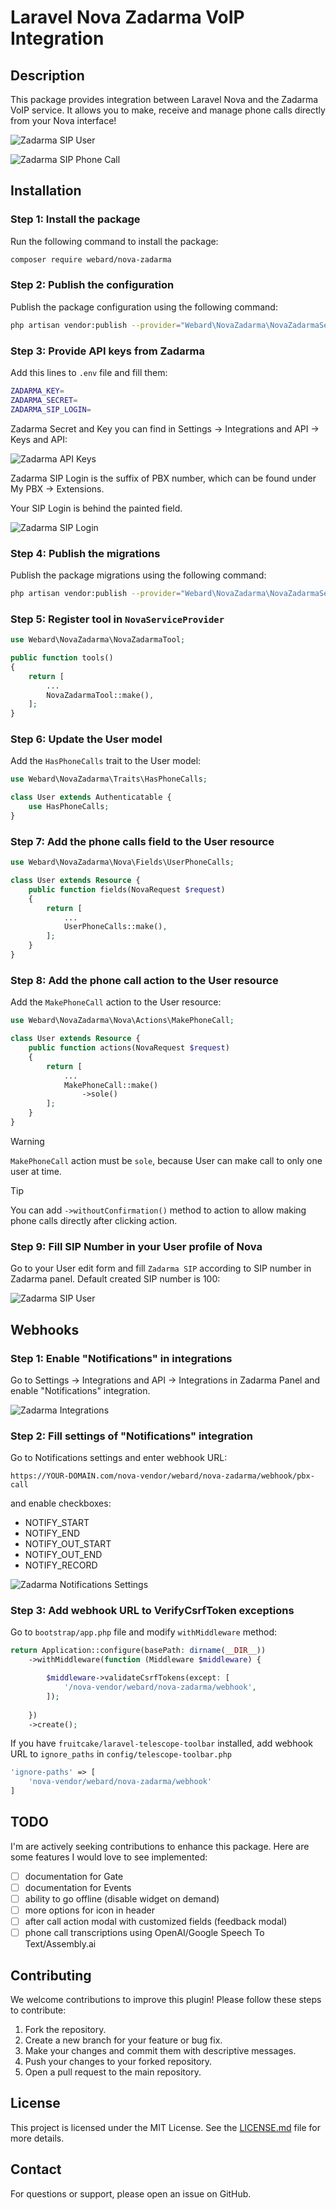 # Laravel Nova Zadarma VoIP Integration

## Description

This package provides integration between Laravel Nova and the Zadarma VoIP service. It allows you to make, receive and manage phone calls directly from your Nova interface!

![Zadarma SIP User](screenshots/screenshot_2.png)

![Zadarma SIP Phone Call](screenshots/screenshot_3.png)

## Installation

### Step 1: Install the package

Run the following command to install the package:

```sh
composer require webard/nova-zadarma
```

### Step 2: Publish the configuration

Publish the package configuration using the following command:

```sh
php artisan vendor:publish --provider="Webard\NovaZadarma\NovaZadarmaServiceProvider" --tag=config
```

### Step 3: Provide API keys from Zadarma

Add this lines to `.env` file and fill them:

```sh
ZADARMA_KEY=
ZADARMA_SECRET=
ZADARMA_SIP_LOGIN=
```

Zadarma Secret and Key you can find in Settings -> Integrations and API -> Keys and API:

![Zadarma API Keys](screenshots/zadarma_1.png)

Zadarma SIP Login is the suffix of PBX number, which can be found under My PBX -> Extensions.

Your SIP Login is behind the painted field.

![Zadarma SIP Login](screenshots/zadarma_2.png)

### Step 4: Publish the migrations

Publish the package migrations using the following command:

```sh
php artisan vendor:publish --provider="Webard\NovaZadarma\NovaZadarmaServiceProvider" --tag=migrations
```

### Step 5: Register tool in `NovaServiceProvider`

```php
use Webard\NovaZadarma\NovaZadarmaTool;

public function tools()
{
    return [
        ...
        NovaZadarmaTool::make(),
    ];
}
```

### Step 6: Update the User model

Add the `HasPhoneCalls` trait to the User model:

```php
use Webard\NovaZadarma\Traits\HasPhoneCalls;

class User extends Authenticatable {
    use HasPhoneCalls;
}
```

### Step 7: Add the phone calls field to the User resource

```php
use Webard\NovaZadarma\Nova\Fields\UserPhoneCalls;

class User extends Resource {
    public function fields(NovaRequest $request)
    {
        return [
            ...
            UserPhoneCalls::make(),
        ];
    }
}
```

### Step 8: Add the phone call action to the User resource

Add the `MakePhoneCall` action to the User resource:

```php
use Webard\NovaZadarma\Nova\Actions\MakePhoneCall;

class User extends Resource {
    public function actions(NovaRequest $request)
    {
        return [
            ...
            MakePhoneCall::make()
                ->sole()
        ];
    }
}
```

> [!WARNING]
> `MakePhoneCall` action must be `sole`, because User can make call to only one user at time.

> [!TIP]
> You can add `->withoutConfirmation()` method to action to allow making phone calls directly after clicking action.

### Step 9: Fill SIP Number in your User profile of Nova

Go to your User edit form and fill `Zadarma SIP` according to SIP number in Zadarma panel. Default created SIP number is 100:

![Zadarma SIP User](screenshots/screenshot_1.png)

## Webhooks

### Step 1: Enable "Notifications" in integrations 

Go to Settings -> Integrations and API -> Integrations in Zadarma Panel and enable "Notifications" integration.

![Zadarma Integrations](screenshots/zadarma_3.png)

### Step 2: Fill settings of "Notifications" integration

Go to Notifications settings and enter webhook URL:

```
https://YOUR-DOMAIN.com/nova-vendor/webard/nova-zadarma/webhook/pbx-call
```

and enable checkboxes:
- NOTIFY_START
- NOTIFY_END
- NOTIFY_OUT_START
- NOTIFY_OUT_END
- NOTIFY_RECORD

![Zadarma Notifications Settings](screenshots/zadarma_4.png)


### Step 3: Add webhook URL to VerifyCsrfToken exceptions

Go to `bootstrap/app.php` file and modify `withMiddleware` method:

```php
return Application::configure(basePath: dirname(__DIR__))
    ->withMiddleware(function (Middleware $middleware) {

        $middleware->validateCsrfTokens(except: [
            '/nova-vendor/webard/nova-zadarma/webhook',
        ]);
        
    })
    ->create();
```

If you have `fruitcake/laravel-telescope-toolbar` installed, add webhook URL to `ignore_paths` in `config/telescope-toolbar.php`


```php
'ignore-paths' => [
    'nova-vendor/webard/nova-zadarma/webhook'
]
```

## TODO

I'm are actively seeking contributions to enhance this package. Here are some features I would love to see implemented:

- [ ] documentation for Gate
- [ ] documentation for Events
- [ ] ability to go offline (disable widget on demand)
- [ ] more options for icon in header
- [ ] after call action modal with customized fields (feedback modal)
- [ ] phone call transcriptions using OpenAI/Google Speech To Text/Assembly.ai
 
## Contributing

We welcome contributions to improve this plugin! Please follow these steps to contribute:

1. Fork the repository.
2. Create a new branch for your feature or bug fix.
3. Make your changes and commit them with descriptive messages.
4. Push your changes to your forked repository.
5. Open a pull request to the main repository.

## License

This project is licensed under the MIT License. See the [LICENSE.md](LICENSE.md) file for more details.

## Contact

For questions or support, please open an issue on GitHub.
